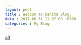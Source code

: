 ```yaml
---
layout: post
title : Welcom to kanita Blog.
data : 2017-08-31 11.07.00 +0700
categories : My Blog
---
```


[a3](https://img.kapook.com/u/2016/pree/11-8-59/a3.jpg)
